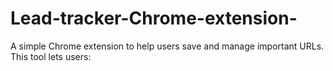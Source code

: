 # Lead-tracker-Chrome-extension-
A simple Chrome extension to help users save and manage important URLs. This tool lets users:
